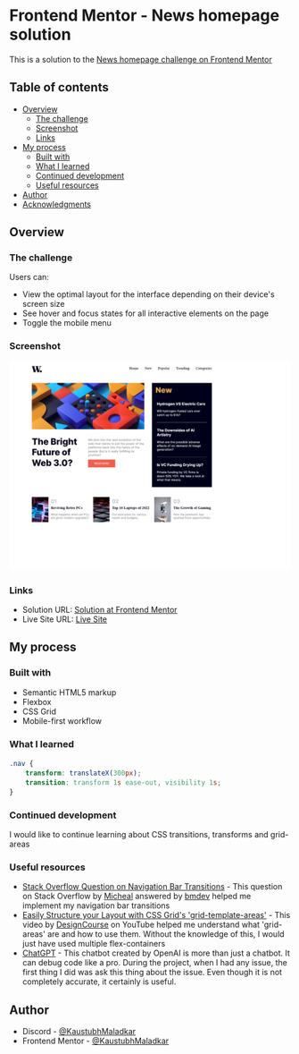 # Frontend Mentor - News homepage solution

This is a solution to the [News homepage challenge on Frontend Mentor](https://www.frontendmentor.io/challenges/news-homepage-H6SWTa1MFl)

## Table of contents

-   [Overview](#overview)
    -   [The challenge](#the-challenge)
    -   [Screenshot](#screenshot)
    -   [Links](#links)
-   [My process](#my-process)
    -   [Built with](#built-with)
    -   [What I learned](#what-i-learned)
    -   [Continued development](#continued-development)
    -   [Useful resources](#useful-resources)
-   [Author](#author)
-   [Acknowledgments](#acknowledgments)

## Overview

### The challenge

Users can:

-   View the optimal layout for the interface depending on their device's screen size
-   See hover and focus states for all interactive elements on the page
-   Toggle the mobile menu

### Screenshot

![](./my-screenshot.png)

### Links

-   Solution URL: [Solution at Frontend Mentor](https://www.frontendmentor.io/solutions/news-homepage-qZ6ldwo5d8)
-   Live Site URL: [Live Site](https://kaustubhmaladkar.github.io/News-Homepage/)

## My process

### Built with

-   Semantic HTML5 markup
-   Flexbox
-   CSS Grid
-   Mobile-first workflow

### What I learned

```css
.nav {
    transform: translateX(300px);
    transition: transform 1s ease-out, visibility 1s;
}
```

### Continued development

I would like to continue learning about CSS transitions, transforms and grid-areas

### Useful resources

-   [Stack Overflow Question on Navigation Bar Transitions](https://stackoverflow.com/questions/65742729/navigation-bar-transitions) - This question on Stack Overflow by [Micheal](https://stackoverflow.com/users/15008832/michael) answered by [bmdev](https://stackoverflow.com/users/14825873/bmdev) helped me implement my navigation bar transitions
-   [Easily Structure your Layout with CSS Grid's 'grid-template-areas'](https://youtu.be/qTGbWfEEnKI) - This video by [DesignCourse](https://www.youtube.com/@DesignCourse) on YouTube helped me understand what 'grid-areas' are and how to use them. Without the knowledge of this, I would just have used multiple flex-containers
-   [ChatGPT](https://openai.com/blog/chatgpt/) - This chatbot created by OpenAI is more than just a chatbot. It can debug code like a pro. During the project, when I had any issue, the first thing I did was ask this thing about the issue. Even though it is not completely accurate, it certainly is useful.

## Author

-   Discord - [@KaustubhMaladkar](https://discord.com/users/879677662795280445)
-   Frontend Mentor - [@KaustubhMaladkar](https://www.frontendmentor.io/profile/KaustubhMaladkar)
